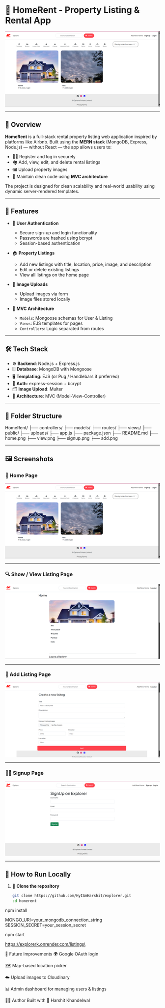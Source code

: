 # 🏡 HomeRent - Property Listing & Rental App

![Home Page](home.png)

---

## 📌 Overview

**HomeRent** is a full-stack rental property listing web application inspired by platforms like Airbnb. Built using the **MERN stack** (MongoDB, Express, Node.js) — without React — the app allows users to:

- 🧑‍💼 Register and log in securely  
- 🏘️ Add, view, edit, and delete rental listings  
- 🖼️ Upload property images  
- 🧠 Maintain clean code using **MVC architecture**

The project is designed for clean scalability and real-world usability using dynamic server-rendered templates.

---

## 🚀 Features

- 🔐 **User Authentication**
  - Secure sign-up and login functionality
  - Passwords are hashed using bcrypt
  - Session-based authentication

- 🏠 **Property Listings**
  - Add new listings with title, location, price, image, and description
  - Edit or delete existing listings
  - View all listings on the home page

- 📸 **Image Uploads**
  - Upload images via form
  - Image files stored locally

- 🧠 **MVC Architecture**
  - `Models`: Mongoose schemas for User & Listing
  - `Views`: EJS templates for pages
  - `Controllers`: Logic separated from routes

---

## 🛠️ Tech Stack

- ⚙️ **Backend**: Node.js + Express.js  
- 🗄️ **Database**: MongoDB with Mongoose  
- 🖥️ **Templating**: EJS (or Pug / Handlebars if preferred)  
- 🔐 **Auth**: express-session + bcrypt  
- 🗂️ **Image Upload**: Multer  
- 🧩 **Architecture**: MVC (Model-View-Controller)

---

## 🧱 Folder Structure

HomeRent/
├── controllers/
├── models/
├── routes/
├── views/
├── public/
├── uploads/
├── app.js
├── package.json
├── README.md
├── home.png
├── view.png
├── signup.png
├── add.png


---

## 🖼️ Screenshots

### 🏡 Home Page  
![Home Page](home.png)

---

### 🔍 Show / View Listing Page  
![View Listing](view.png)

---

### 📝 Add Listing Page  
![Add Listing](add.png)

---

### 🧑‍💻 Signup Page  
![Signup Page](signup.png)

---

## 🧪 How to Run Locally

1. 🔁 **Clone the repository**

   ```bash
   git clone https://github.com/HyIAmHarshit/explorer.git
   cd homerent

npm install

MONGO_URI=your_mongodb_connection_string
SESSION_SECRET=your_session_secret

npm start

https://explorerk.onrender.com/listings\


🔮 Future Improvements
🌍 Google OAuth login

🗺️ Map-based location picker

☁️ Upload images to Cloudinary

📊 Admin dashboard for managing users & listings


👨‍💻 Author
Built with 💙 Harshit Khandelwal







